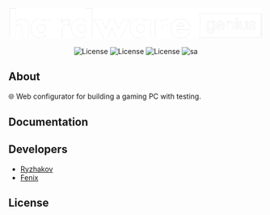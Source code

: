 <p align="center">
      <img src="https://github.com/pavel-ryzhakov/HardwareGenius/blob/master/src/Web/wwwroot/img/logo.png?raw=true" width="500">
</p>

<p align="center">
      <img src="https://img.shields.io/badge/-Avocadoz-000000?logo=overleaf" alt="License">
      <img src="https://img.shields.io/badge/-18.0-5b5b5b?logo=react" alt="License">
      <img src="https://img.shields.io/badge/-7.0-512BD4?logo=dotnet" alt="License">
      <img src="https://img.shields.io/badge/-2022-5C2D91?logo=visualstudio" alt="sa">
</p>

## About

🌐 Web configurator for building a gaming PC with testing.

## Documentation


## Developers

- [Ryzhakov](https://github.com/pavel-ryzhakov)
- [Fenix](https://github.com/Fenix-NET)

## License
